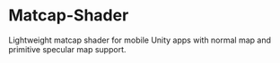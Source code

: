 # Matcap-Shader
Lightweight matcap shader for mobile Unity apps with normal map and primitive specular map support.
